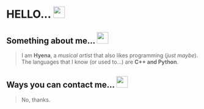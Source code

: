 # HELLO... <img src="https://cdn.discordapp.com/attachments/695830301284237393/807092067247325194/image0-1.gif" width="30" height="30" />



## Something about me... <img src= "https://cdn.discordapp.com/emojis/848738178620981308.gif" width="30" height="30" />
> I am **Hyena**, a *musical artist* that also likes programming (*just maybe*). 
The languages that I know (or used to...) are **C++ and Python**.

## Ways you can contact me... <img src= "https://cdn.discordapp.com/emojis/778772475462549544.gif" width="30" height="30" />
> No, thanks.

<!-- I don't know what to do with this lol
![text](https://cdn.discordapp.com/attachments/695830301284237393/807092067247325194/image0-1.gif)
<img src="https://media.giphy.com/media/vFKqnCdLPNOKc/giphy.gif" width="40" height="40" />

<body>
  <h1>Who?</h1>
  <ul>cares</ul>
  
  <h1>What?</h1>
  <ul>Python, C++</ul>
  
  <h1>Why?</h1>
  <ul>No idea</ul>
  
  <h1>How?</h1>
  <ul>...Using an IDE?</ul>
  
  <h1>When?</h1>
  <ul>...</ul>
</body>

<body>
  <h1 align="center">
  <img src="https://media.tenor.com/images/335d0f95dc41141b04919e65438118ef/tenor.gif">
  </h1>
  <h2 align="center">
  <img src="https://media.giphy.com/media/mGcNjsfWAjY5AEZNw6/giphy.gif" height="50" width="50">
  <img src="https://media1.giphy.com/media/H4DjXQXamtTiIuCcRU/giphy.gif" height="50" width="50">
  <img src="https://media1.giphy.com/media/H4DjXQXamtTiIuCcRU/giphy.gif" height="50" width="50">
  <img src="https://media1.giphy.com/media/H4DjXQXamtTiIuCcRU/giphy.gif" height="50" width="50">
  <img src="https://media.giphy.com/media/mGcNjsfWAjY5AEZNw6/giphy.gif" height="50" width="50">
  </h2>
<div>
<h3 align="center"><img src="https://emojis.slackmojis.com/emojis/images/1588315024/8823/hyperkitty.gif?1588315024" height="25" width="25"> FAMILIAR WITH <img src="https://emojis.slackmojis.com/emojis/images/1588315024/8823/hyperkitty.gif?1588315024" height="25" width="25"></h3>
</div>
<div>
<p align="center"><img src="https://img.shields.io/badge/Python-3776AB?style=for-the-badge&logo=python&logoColor=white"/> <img src="https://img.shields.io/badge/C%2B%2B-00599C?style=for-the-badge&logo=c%2B%2B&logoColor=white"/><p>
</div>
<div>
<h3 align="center">CONTACT ME (COMING SOON)</h3>
</div>

<div>
<img align="center" alt="hyenaphoenix's GitHub Stats" src="https://github-readme-stats.vercel.app/api?username=hyenaphoenix&show_icons=true&hide_border=true&theme=calm&custom_title=HYENAPHOENIX'S STATS"/>
  </div>
</body>
-->
